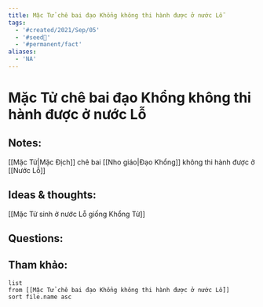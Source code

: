 ```yaml
---
title: Mặc Tử chê bai đạo Khổng không thi hành được ở nước Lỗ
tags:
  - '#created/2021/Sep/05'
  - '#seed🥜'
  - '#permanent/fact'
aliases:
  - 'NA'
---
```

# Mặc Tử chê bai đạo Khổng không thi hành được ở nước Lỗ

## Notes:
[[Mặc Tử|Mặc Địch]] chê bai [[Nho giáo|Đạo Khổng]] không thi hành được ở [[Nước Lỗ]]

## Ideas & thoughts:
[[Mặc Tử sinh ở nước Lỗ giống Khổng Tử]]

## Questions:


## Tham khảo:
```dataview
list
from [[Mặc Tử chê bai đạo Khổng không thi hành được ở nước Lỗ]]
sort file.name asc
```